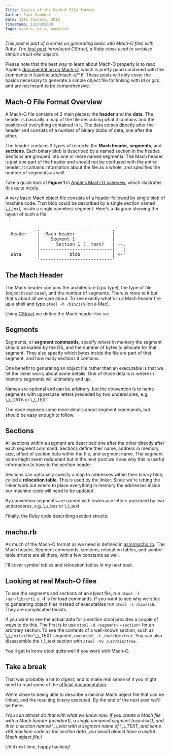 ```yaml
---
Title: Basics of the Mach-O file format
Author: Sami Samhuri
Date: 18th January, 2010
Timestamp: 1263801600
Tags: mach-o, os x, compiler
---
```


<p><i>This post is part of a series on generating basic x86 Mach-O files
with Ruby.  The
<a href="/posts/2010/01/working-with-c-style-structs-in-ruby">
first post</a> introduced CStruct, a Ruby class used to serialize
simple struct-like objects.</i></p>

<p>Please note that the best way to learn about Mach-O properly is to
read Apple's
<a href="http://developer.apple.com/Mac/library/documentation/DeveloperTools/Conceptual/MachORuntime/Reference/reference.html#//apple_ref/doc/uid/TP40000895-CH248-SW3">
documentation on Mach-O</a>, which is pretty good combined with the
comments in /usr/include/mach-o/*.h.  These posts will only cover
the basics necessary to generate a simple object file for linking with
ld or gcc, and are not meant to be comprehensive.</p>

<h2>Mach-O File Format Overview</h2>

<p>A Mach-O file consists of 2 main pieces: the <b>header</b> and
the <b>data</b>.  The header is basically a map of the file describing
what it contains and the position of everything contained in it.  The
data comes directly after the header and consists of a number of
binary blobs of data, one after the other.</p>

<p>The header contains 3 types of records: the <b>Mach header</b>,
<b>segments</b>, and <b>sections</b>.  Each binary blob is described
by a named section in the header.  Sections are grouped into one or
more named segments.  The Mach header is just one part of the header
and should not be confused with the entire header.  It contains
information about the file as a whole, and specifies the number of
segments as well.</p>

<p>Take a quick look at <b>Figure 1</b> in
<a href="http://developer.apple.com/Mac/library/documentation/DeveloperTools/Conceptual/MachORuntime/Reference/reference.html#//apple_ref/doc/uid/TP40000895-CH248-SW3">
Apple's Mach-O overview</a>, which illustrates this quite nicely.</p>

<p>A very basic Mach object file consists of a header followed by single
blob of machine code.  That blob could be described by a single
section named \_\_text, inside a single nameless segment.  Here's a
diagram showing the layout of such a file:</p>

<pre>

            ,---------------------------,
  Header    |  Mach header              |
            |    Segment 1              |
            |      Section 1 (__text)   | --,
            |---------------------------|   |
  Data      |           blob            | &lt;-'
            '---------------------------'
</pre>


<h2>The Mach Header</h2>

<p>The Mach header contains the architecture (cpu type), the type of
file (object in our case), and the number of segments.  There is more
to it but that's about all we care about.  To see exactly what's in a
Mach header fire up a shell and type <code>otool -h /bin/zsh</code> (on a
Mac).</p>

<p>Using
<a href="/posts/2010/01/working-with-c-style-structs-in-ruby">
CStruct</a> we define the Mach header like so:</p>

<script src="https://gist.github.com/280635.js" integrity="mDxjhIjSzfTrTGCoJEal7X5EowTQWcPyyE9xuDaRH4Al5wWVemvfjJr3WT0QCOGA" crossorigin="anonymous"></script>


<h2>Segments</h2>

<p>Segments, or <b>segment commands</b>, specify where in memory the
segment should be loaded by the OS, and the number of bytes to
allocate for that segment.  They also specify which bytes inside the
file are part of that segment, and how many sections it contains.</p>

<p>One benefit to generating an object file rather than an executable is
that we let the linker worry about some details.  One of those details
is where in memory segments will ultimately end up.</p>

<p>Names are optional and can be arbitrary, but the convention is to
name segments with uppercase letters preceded by two underscores,
e.g. \_\_DATA or \_\_TEXT </p>

<p>The code exposes some more details about segment commands, but should
be easy enough to follow.</p>

<script src="https://gist.github.com/280642.js" integrity="eY3t12vnVg5AdETSbfxWASVlAMXw8Ti7m7V2siEe9AmPncn5rckLDlh5jWBGYBbJ" crossorigin="anonymous"></script>


<h2>Sections</h2>

<p>All sections within a segment are described one after the other
directly after each segment command.  Sections define their name,
address in memory, size, offset of section data within the file, and
segment name.  The segment name might seem redundant but in the next
post we'll see why this is useful information to have in the section
header.</p>

<p>Sections can optionally specify a map to addresses within their
binary blob, called a <b>relocation table</b>.  This is used by the
linker.  Since we're letting the linker work out where to place
everything in memory the addresses inside our machine code will need
to be updated.</p>

<p>By convention segments are named with lowercase letters preceded by
two underscores, e.g. \_\_bss or \_\_text</p>

<p>Finally, the Ruby code describing section structs:</p>

<script src="https://gist.github.com/280643.js" integrity="TTawOAzAxNuDvbcDU7DXvkoK6vBygkHd1Web2mk2sKx9iCK1ZOnWUPU9tZUDFzig" crossorigin="anonymous"></script>


<h2>macho.rb</h2>

<p>As much of the Mach-O format as we need is defined in
<a href="http://github.com/samsonjs/compiler/blob/20c758ae85daa5cfa0ad9276c6633b78e982f8b4/asm/macho.rb">
asm/macho.rb</a>.  The Mach header, Segment commands, sections,
relocation tables, and symbol table structs are all there, with a few
constants as well.</p>

<p>I'll cover symbol tables and relocation tables in my next post.</p>


<h2>Looking at real Mach-O files</h2>

<p>To see the segments and sections of an object file, run
<code>otool -l /usr/lib/crt1.o</code>.  <b>-l</b> is for load commands.
If you want to see why we stick to generating object files instead of
executables run <code>otool -l /bin/zsh</code>.  They are complicated
beasts.</p>

<p>If you want to see the actual data for a section otool provides a
couple of ways to do this.  The first is to use
<code>otool -d &lt;segment&gt; &lt;section&gt;</code> for an arbitrary
section.  To see the contents of a well-known section, such as \_\_text
in the \_\_TEXT segment, use <code>otool -t /usr/bin/true</code>.  You can
also disassemble the \_\_text section with
<code>otool -tv /usr/bin/true</code>.</p>

<p>You'll get to know otool quite well if you work with Mach-O.</p>


<h2>Take a break</h2>

<p>That was probably a lot to digest, and to make real sense of it you
might need to read some of the
<a href="http://developer.apple.com/Mac/library/documentation/DeveloperTools/Conceptual/MachORuntime/Reference/reference.html#//apple_ref/doc/uid/TP40000895-CH248-SW3">
official documentation</a>.</p>

<p>We're close to being able to describe a minimal Mach object file
that can be linked, and the resulting binary executed.  By the end of
the next post we'll be there.</p>

<p><i>(You can almost do that with what we know now.  If you
create a Mach file with a Mach header (ncmds=1), a single unnamed
segment (nsects=1), and then a section named \_\_text with a segment
name of \_\_TEXT, and some x86 machine code as the section data, you
would almost have a useful Mach object file.)</i></p>

<p>Until next time, happy hacking!</p>

